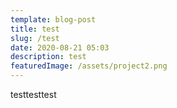 ```yaml
---
template: blog-post
title: test
slug: /test
date: 2020-08-21 05:03
description: test
featuredImage: /assets/project2.png
---
```

testtesttest